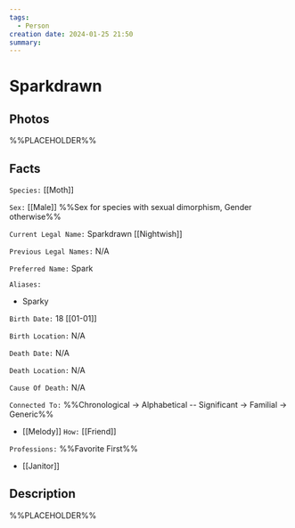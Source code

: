 ```yaml
---
tags:
  - Person
creation date: 2024-01-25 21:50
summary:
---
```

# Sparkdrawn

## Photos

%%PLACEHOLDER%%

## Facts

`Species:` [[Moth]]

`Sex:` [[Male]] %%Sex for species with sexual dimorphism, Gender otherwise%%

`Current Legal Name:` Sparkdrawn [[Nightwish]]

`Previous Legal Names:` N/A

`Preferred Name:` Spark

`Aliases:`
- Sparky

`Birth Date:` 18 [[01-01]]

`Birth Location:` N/A

`Death Date:` N/A

`Death Location:` N/A

`Cause Of Death:` N/A

`Connected To:` %%Chronological -> Alphabetical -- Significant -> Familial -> Generic%%
- [[Melody]] `How:` [[Friend]]

`Professions:` %%Favorite First%%
- [[Janitor]]

## Description

%%PLACEHOLDER%%
